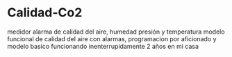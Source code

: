 # Calidad-Co2
medidor alarma de calidad del aire, humedad presión y temperatura
modelo funcional de calidad del aire con alarmas, programacion por aficionado y modelo basico
funcionando inenterrupidamente 2 años en mi casa
